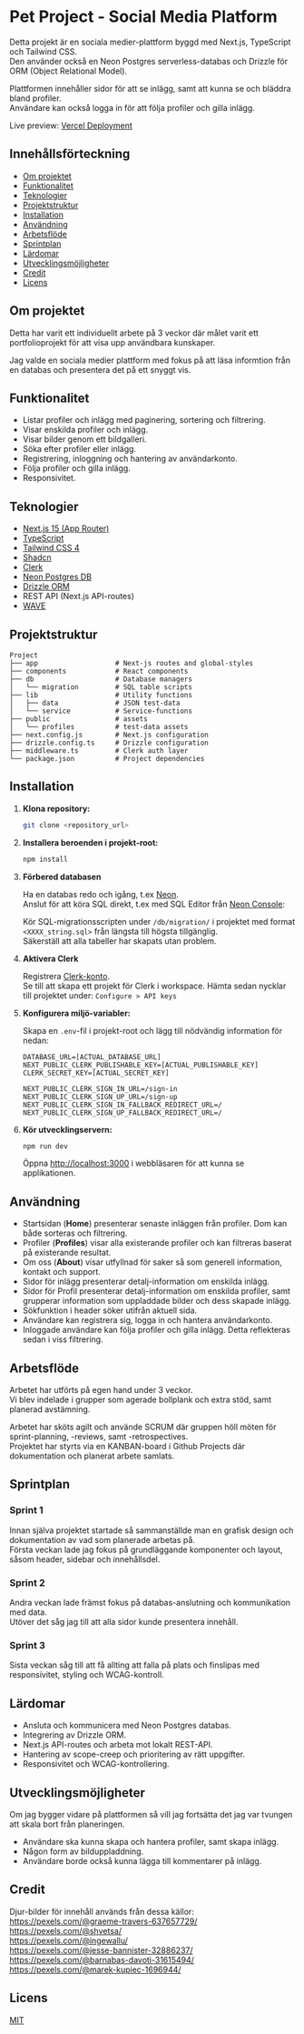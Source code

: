 # Pet Project - Social Media Platform

Detta projekt är en sociala medier-plattform byggd med Next.js, TypeScript och Tailwind CSS.  
Den använder också en Neon Postgres serverless-databas och Drizzle för ORM (Object Relational Model).  

Plattformen innehåller sidor för att se inlägg, samt att kunna se och bläddra bland profiler.  
Användare kan också logga in för att följa profiler och gilla inlägg.

Live preview: [Vercel Deployment](https://nextjs-petproject.vercel.app)

## Innehållsförteckning

- [Om projektet](#om-projektet)
- [Funktionalitet](#funktionalitet)
- [Teknologier](#teknologier)
- [Projektstruktur](#projektstruktur)
- [Installation](#installation)
- [Användning](#användning)
- [Arbetsflöde](#arbetsflöde)
- [Sprintplan](#sprintplan)
- [Lärdomar](#lärdomar)
- [Utvecklingsmöjligheter](#utvecklingsmöjligheter)
- [Credit](#credit)
- [Licens](#licens)

## Om projektet

Detta har varit ett individuellt arbete på 3 veckor där målet varit ett portfolioprojekt för att visa upp användbara kunskaper.

Jag valde en sociala medier plattform med fokus på att läsa informtion från en databas och presentera det på ett snyggt vis.

## Funktionalitet

- Listar profiler och inlägg med paginering, sortering och filtrering.
- Visar enskilda profiler och inlägg.
- Visar bilder genom ett bildgalleri.
- Söka efter profiler eller inlägg.
- Registrering, inloggning och hantering av användarkonto.
- Följa profiler och gilla inlägg.
- Responsivitet.

## Teknologier

- [Next.js 15 (App Router)](https://nextjs.org/)
- [TypeScript](https:typescriptlang.org/)
- [Tailwind CSS 4](https://tailwindcss.com/)
- [Shadcn](https://ui.shadcn.com/)
- [Clerk](https://clerk.com/)
- [Neon Postgres DB](https://neon.com/)
- [Drizzle ORM](https://orm.drizzle.team/)
- REST API (Next.js API-routes)
- [WAVE](https://wave.webaim.org/)

## Projektstruktur

```
Project
├── app                   # Next-js routes and global-styles
├── components            # React components 
├── db                    # Database managers
│   └── migration         # SQL table scripts
├── lib                   # Utility functions
│   ├── data              # JSON test-data
│   └── service           # Service-functions
├── public                # assets
│   └── profiles          # test-data assets
├── next.config.js        # Next.js configuration
├── drizzle.config.ts     # Drizzle configuration
├── middleware.ts         # Clerk auth layer
└── package.json          # Project dependencies
```

## Installation

1.  **Klona repository:**

    ```bash
    git clone <repository_url>
    ```

2.  **Installera beroenden i projekt-root:**

    ```bash
    npm install
    ```

3.  **Förbered databasen**

    Ha en databas redo och igång, t.ex [Neon](https://console.neon.tech/signup).  
    Anslut för att köra SQL direkt, t.ex med SQL Editor från [Neon Console](https://console.neon.tech/):  
    
    Kör SQL-migrationsscripten under `/db/migration/` i projektet med format `<XXXX_string.sql>` från längsta till högsta tillgänglig.  
    Säkerställ att alla tabeller har skapats utan problem.

4.  **Aktivera Clerk**

    Registrera [Clerk-konto](https://clerk.com/docs/getting-started/quickstart/setup-clerk).  
    Se till att skapa ett projekt för Clerk i workspace.
    Hämta sedan nycklar till projektet under: ```Configure > API keys```


5.  **Konfigurera miljö-variabler:**

    Skapa en `.env`-fil i projekt-root och lägg till nödvändig information för nedan:
    ```
    DATABASE_URL=[ACTUAL_DATABASE_URL]
    NEXT_PUBLIC_CLERK_PUBLISHABLE_KEY=[ACTUAL_PUBLISHABLE_KEY]
    CLERK_SECRET_KEY=[ACTUAL_SECRET_KEY]

    NEXT_PUBLIC_CLERK_SIGN_IN_URL=/sign-in
    NEXT_PUBLIC_CLERK_SIGN_UP_URL=/sign-up
    NEXT_PUBLIC_CLERK_SIGN_IN_FALLBACK_REDIRECT_URL=/
    NEXT_PUBLIC_CLERK_SIGN_UP_FALLBACK_REDIRECT_URL=/
    ```
    
6.  **Kör utvecklingservern:**

    ```bash
    npm run dev
    ```

    Öppna [http://localhost:3000](http://localhost:3000) i webbläsaren för att kunna se applikationen.

## Användning

- Startsidan (**Home**) presenterar senaste inläggen från profiler. Dom kan både sorteras och filtrering.
- Profiler (**Profiles**) visar alla existerande profiler och kan filtreras baserat på existerande resultat.
- Om oss (**About**) visar utfyllnad för saker så som generell information, kontakt och support.
- Sidor för inlägg presenterar detalj-information om enskilda inlägg.
- Sidor för Profil presenterar detalj-information om enskilda profiler, samt grupperar information som uppladdade bilder och dess skapade inlägg.
- Sökfunktion i header söker utifrån aktuell sida.
- Användare kan registrera sig, logga in och hantera användarkonto.
- Inloggade användare kan följa profiler och gilla inlägg. Detta reflekteras sedan i viss filtrering.

## Arbetsflöde

Arbetet har utförts på egen hand under 3 veckor.  
Vi blev indelade i grupper som agerade bollplank och extra stöd, samt planerad avstämning.  

Arbetet har sköts agilt och använde SCRUM där gruppen höll möten för sprint-planning, -reviews, samt -retrospectives.  
Projektet har styrts via en KANBAN-board i Github Projects där dokumentation och planerat arbete samlats.  

## Sprintplan

### Sprint 1

Innan själva projektet startade så sammanställde man en grafisk design och dokumentation av vad som planerade arbetas på.  
Första veckan lade jag fokus på grundläggande komponenter och layout, såsom header, sidebar och innehållsdel.  

### Sprint 2

Andra veckan lade främst fokus på databas-anslutning och kommunikation med data.  
Utöver det såg jag till att alla sidor kunde presentera innehåll.  

### Sprint 3

Sista veckan såg till att få allting att falla på plats och finslipas med responsivitet, styling och WCAG-kontroll.

## Lärdomar

- Ansluta och kommunicera med Neon Postgres databas.
- Integrering av Drizzle ORM.
- Next.js API-routes och arbeta mot lokalt REST-API.
- Hantering av scope-creep och prioritering av rätt uppgifter.
- Responsivitet och WCAG-kontrollering.

## Utvecklingsmöjligheter

Om jag bygger vidare på plattformen så vill jag fortsätta det jag var tvungen att skala bort från planeringen.  
- Användare ska kunna skapa och hantera profiler, samt skapa inlägg.
- Någon form av bilduppladdning.
- Användare borde också kunna lägga till kommentarer på inlägg.

## Credit

Djur-bilder för innehåll används från dessa källor:  
https://pexels.com/@graeme-travers-637657729/  
https://pexels.com/@shvetsa/  
https://pexels.com/@ingewallu/  
https://pexels.com/@jesse-bannister-32886237/  
https://pexels.com/@barnabas-davoti-31615494/  
https://pexels.com/@marek-kupiec-1696944/  

## Licens

[MIT](LICENSE)